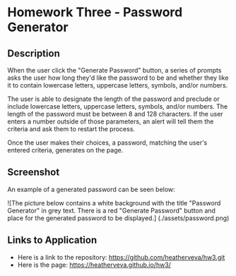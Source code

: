 # Homework Three - Password Generator

## Description

When the user click the "Generate Password" button, a series of prompts asks the user how long they'd like the password to be and whether they like it to contain lowercase letters, uppercase letters, symbols, and/or numbers.

The user is able to designate the length of the password and preclude or include lowercase letters, uppercase letters, symbols, and/or numbers. The length of the password must be between 8 and 128 characters. If the user enters a number outside of those parameters, an alert will tell them the criteria and ask them to restart the process.

Once the user makes their choices, a password, matching the user's entered criteria, generates on the page.

## Screenshot

An example of a generated password can be seen below:

![The picture below contains a white background with the title "Password Generator" in grey text. There is a red "Generate Password" button and place for the generated password to be displayed.] (./assets/password.png)

## Links to Application

- Here is a link to the repository: https://github.com/heatherveva/hw3.git
- Here is the page: https://heatherveva.github.io/hw3/
